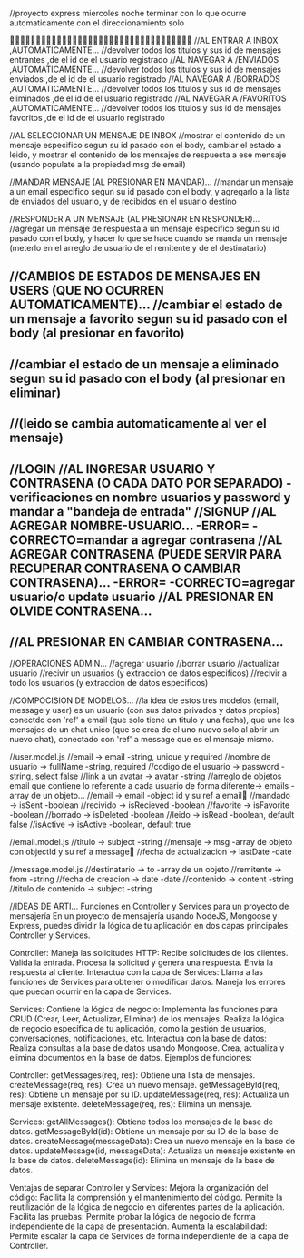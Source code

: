 //proyecto express miercoles noche
terminar con lo que ocurre automaticamente con el direccionamiento solo

🎁🎁🎁🎁🎁🎁🎁🎁🎁🎁🎁🎁🎁🎁🎁🎁🎁🎁🎁🎁🎁🎁🎁🎁🎁🎁🎁🎁🎁🎁🎁🎁🎁🎁🎁
//AL ENTRAR A INBOX ,AUTOMATICAMENTE...
//devolver todos los titulos y sus id de mensajes entrantes ,de el id de el usuario registrado
//AL NAVEGAR A /ENVIADOS ,AUTOMATICAMENTE...
//devolver todos los titulos y sus id de mensajes enviados ,de el id de el usuario registrado
//AL NAVEGAR A /BORRADOS ,AUTOMATICAMENTE...
//devolver todos los titulos y sus id de mensajes eliminados ,de el id de el usuario registrado
//AL NAVEGAR A /FAVORITOS ,AUTOMATICAMENTE...
//devolver todos los titulos y sus id de mensajes favoritos ,de el id de el usuario registrado


//AL SELECCIONAR UN MENSAJE DE INBOX
//mostrar el contenido de un mensaje especifico segun su id pasado con el body, cambiar el estado a leido, y mostrar el contenido de los mensajes de respuesta a ese mensaje (usando populate a la propiedad msg de email)



//MANDAR MENSAJE (AL PRESIONAR EN MANDAR)...
//mandar un mensaje a un email especifico segun su id pasado con el body, y agregarlo a la lista de enviados del usuario, y de recibidos en el usuario destino

//RESPONDER A UN MENSAJE (AL PRESIONAR EN RESPONDER)...
//agregar un mensaje de respuesta a un mensaje especifico segun su id pasado con el body, y hacer lo que se hace cuando se manda un mensaje (meterlo en el arreglo de usuario de el remitente y de el destinatario)


//CAMBIOS DE ESTADOS DE MENSAJES EN USERS (QUE NO OCURREN AUTOMATICAMENTE)...
//cambiar el estado de un mensaje a favorito segun su id pasado con el body (al presionar en favorito)
-
//cambiar el estado de un mensaje a eliminado segun su id pasado con el body (al presionar en eliminar)
-
//(leido se cambia automaticamente al ver el mensaje)
-






//LOGIN
//AL INGRESAR USUARIO Y CONTRASENA (O CADA DATO POR SEPARADO)
-verificaciones en nombre usuarios y password y mandar a "bandeja de entrada"
//SIGNUP
//AL AGREGAR NOMBRE-USUARIO...
-ERROR=
-CORRECTO=mandar a agregar contrasena
//AL AGREGAR CONTRASENA (PUEDE SERVIR PARA RECUPERAR CONTRASENA O CAMBIAR CONTRASENA)...
-ERROR=
-CORRECTO=agregar usuario/o update usuario
//AL PRESIONAR EN OLVIDE CONTRASENA...
-
//AL PRESIONAR EN CAMBIAR CONTRASENA...
-





//OPERACIONES ADMIN...
//agregar usuario
//borrar usuario
//actualizar usuario
//recivir un usuarios (y extraccion de datos especificos)
//recivir a todo los usuarios (y extraccion de datos especificos)




//COMPOCISION DE MODELOS...
//la idea de estos tres modelos (email, message y user) es un usuario (con sus datos privados y datos propios) conectdo con 'ref' a email (que solo tiene un titulo y una fecha), que une los mensajes de un chat unico (que se crea de el uno nuevo solo al abrir un nuevo chat), conectado con 'ref' a message que es el mensaje mismo.


//user.model.js
//email -> email -string, unique y required
//nombre de usuario -> fullName -string, required
//codigo de el usuario -> password -string, select false
//link a un avatar -> avatar -string
//arreglo de objetos email que contiene lo referente a cada usuario de forma diferente-> emails -array de un objeto...
//email -> email -object id y su ref a email🚩
//mandado -> isSent -boolean
//recivido -> isRecieved -boolean
//favorite -> isFavorite -boolean
//borrado -> isDeleted -boolean
//leido -> isRead -boolean, default false
//isActive -> isActive -boolean, default true


//email.model.js
//titulo -> subject -string
//mensaje -> msg -array de objeto con objectId y su ref a message🚩
//fecha de actualizacion -> lastDate -date


//message.model.js
//destinatario -> to -array de un objeto
//remitente -> from -string
//fecha de creacion -> date -date
//contenido -> content -string
//titulo de contenido -> subject -string










//IDEAS DE ARTI...
Funciones en Controller y Services para un proyecto de mensajería
En un proyecto de mensajería usando NodeJS, Mongoose y Express, puedes dividir la lógica de tu aplicación en dos capas principales: Controller y Services.

Controller:
Maneja las solicitudes HTTP:
Recibe solicitudes de los clientes.
Valida la entrada.
Procesa la solicitud y genera una respuesta.
Envía la respuesta al cliente.
Interactua con la capa de Services:
Llama a las funciones de Services para obtener o modificar datos.
Maneja los errores que puedan ocurrir en la capa de Services.

Services:
Contiene la lógica de negocio:
Implementa las funciones para CRUD (Crear, Leer, Actualizar, Eliminar) de los mensajes.
Realiza la lógica de negocio específica de tu aplicación, como la gestión de usuarios, conversaciones, notificaciones, etc.
Interactua con la base de datos:
Realiza consultas a la base de datos usando Mongoose.
Crea, actualiza y elimina documentos en la base de datos.
Ejemplos de funciones:

Controller:
getMessages(req, res): Obtiene una lista de mensajes.
createMessage(req, res): Crea un nuevo mensaje.
getMessageById(req, res): Obtiene un mensaje por su ID.
updateMessage(req, res): Actualiza un mensaje existente.
deleteMessage(req, res): Elimina un mensaje.

Services:
getAllMessages(): Obtiene todos los mensajes de la base de datos.
getMessageById(id): Obtiene un mensaje por su ID de la base de datos.
createMessage(messageData): Crea un nuevo mensaje en la base de datos.
updateMessage(id, messageData): Actualiza un mensaje existente en la base de datos.
deleteMessage(id): Elimina un mensaje de la base de datos.

Ventajas de separar Controller y Services:
Mejora la organización del código:
Facilita la comprensión y el mantenimiento del código.
Permite la reutilización de la lógica de negocio en diferentes partes de la aplicación.
Facilita las pruebas:
Permite probar la lógica de negocio de forma independiente de la capa de presentación.
Aumenta la escalabilidad:
Permite escalar la capa de Services de forma independiente de la capa de Controller.



